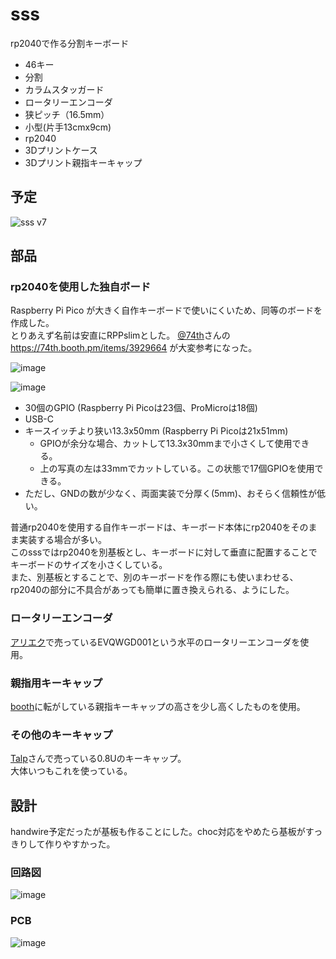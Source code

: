# sss

rp2040で作る分割キーボード

- 46キー
- 分割
- カラムスタッガード
- ロータリーエンコーダ
- 狭ピッチ（16.5mm）
- 小型(片手13cmx9cm)
- rp2040
- 3Dプリントケース
- 3Dプリント親指キーキャップ


## 予定

![sss v7](https://github.com/xcd0/sss/assets/33729994/6e843bbf-9377-43de-a5ad-7c95e2e4f12b)

## 部品

### rp2040を使用した独自ボード

Raspberry Pi Pico が大きく自作キーボードで使いにくいため、同等のボードを作成した。  
とりあえず名前は安直にRPPslimとした。
[@74th](https://x.com/74th)さんの https://74th.booth.pm/items/3929664 が大変参考になった。  

![image](https://github.com/xcd0/sss/assets/33729994/2b6d9dff-1172-43ec-8f8d-49100ec63f82)

![image](https://github.com/xcd0/sss/assets/33729994/9cd8bfae-748c-45b7-9e03-e5cd26b7529e)

- 30個のGPIO (Raspberry Pi Picoは23個、ProMicroは18個)
- USB-C
- キースイッチより狭い13.3x50mm (Raspberry Pi Picoは21x51mm)
	- GPIOが余分な場合、カットして13.3x30mmまで小さくして使用できる。
	- 上の写真の左は33mmでカットしている。この状態で17個GPIOを使用できる。
- ただし、GNDの数が少なく、両面実装で分厚く(5mm)、おそらく信頼性が低い。

普通rp2040を使用する自作キーボードは、キーボード本体にrp2040をそのまま実装する場合が多い。  
このsssではrp2040を別基板とし、キーボードに対して垂直に配置することでキーボードのサイズを小さくしている。  
また、別基板とすることで、別のキーボードを作る際にも使いまわせる、rp2040の部分に不具合があっても簡単に置き換えられる、ようにした。
 
### ロータリーエンコーダ

[アリエク](https://ja.aliexpress.com/item/1005006333962313.html)で売っているEVQWGD001という水平のロータリーエンコーダを使用。

### 親指用キーキャップ

 [booth](https://xcd0.booth.pm/items/4510462)に転がしている親指キーキャップの高さを少し高くしたものを使用。

### その他のキーキャップ

[Talp](https://talpkeyboard.net/items/5f5444c380933970d139e98c)さんで売っている0.8Uのキーキャップ。  
大体いつもこれを使っている。

## 設計
handwire予定だったが基板も作ることにした。choc対応をやめたら基板がすっきりして作りやすかった。  
### 回路図
![image](https://github.com/xcd0/sss/assets/33729994/b4ac3c5c-4dd2-4a7d-a95c-e1884c2d8298)
### PCB
![image](https://github.com/xcd0/sss/assets/33729994/fdd18971-0574-4c9c-b05b-513c4f5dfe5d)


